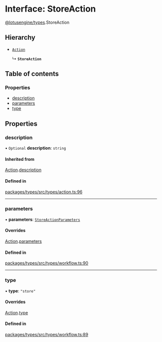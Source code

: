 # Interface: StoreAction

[@lotusengine/types](../wiki/@lotusengine.types).StoreAction

## Hierarchy

- [`Action`](../wiki/@lotusengine.types.Action)

  ↳ **`StoreAction`**

## Table of contents

### Properties

- [description](../wiki/@lotusengine.types.StoreAction#description)
- [parameters](../wiki/@lotusengine.types.StoreAction#parameters)
- [type](../wiki/@lotusengine.types.StoreAction#type)

## Properties

### description

• `Optional` **description**: `string`

#### Inherited from

[Action](../wiki/@lotusengine.types.Action).[description](../wiki/@lotusengine.types.Action#description)

#### Defined in

[packages/types/src/types/action.ts:96](https://github.com/lotusengine/sdk/blob/fdb90a3/packages/types/src/types/action.ts#L96)

___

### parameters

• **parameters**: [`StoreActionParameters`](../wiki/@lotusengine.types.StoreActionParameters)

#### Overrides

[Action](../wiki/@lotusengine.types.Action).[parameters](../wiki/@lotusengine.types.Action#parameters)

#### Defined in

[packages/types/src/types/workflow.ts:90](https://github.com/lotusengine/sdk/blob/fdb90a3/packages/types/src/types/workflow.ts#L90)

___

### type

• **type**: ``"store"``

#### Overrides

[Action](../wiki/@lotusengine.types.Action).[type](../wiki/@lotusengine.types.Action#type)

#### Defined in

[packages/types/src/types/workflow.ts:89](https://github.com/lotusengine/sdk/blob/fdb90a3/packages/types/src/types/workflow.ts#L89)
